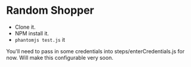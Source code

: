 # Random Shopper

 * Clone it.
 * NPM install it.
 * ```phantomjs test.js``` it

 You'll need to pass in some credentials into steps/enterCredentials.js for now. Will make this configurable very soon.